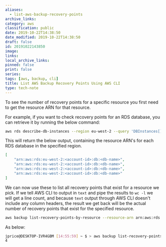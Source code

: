 ```yaml
---
aliases:
  - list-aws-backup-recovery-points
archive_links: 
category: aws
classification: public
date: 2019-10-22T14:38:50
date_modified: 2019-10-22T14:38:50
draft: false
id: 20191022143850
image: 
links: 
local_archive_links: 
pinned: false
print: false
series: 
tags: [aws, backup, cli]
title: List AWS Backup Recovery Points Using AWS CLI
type: tech-note
---
```


To see the number of recovery points for a specific resource you first need to get the resource ARN for that resource.

For example, if you want to check recovery points for an RDS database, you can retrieve it by running the below command:

``` sh
aws rds describe-db-instances --region eu-west-2 --query 'DBInstances[].DBInstanceArn'
```

This will return the below output, containing the resource ARN's for each RDS database in the specified region.

``` json
[
    "arn:aws:rds:eu-west-2:<account-id>:db:<db-name>",
    "arn:aws:rds:eu-west-2:<account-id>:db:<db-name>",
    "arn:aws:rds:eu-west-2:<account-id>:db:<db-name>",
    "arn:aws:rds:eu-west-2:<account-id>:db:<db-name>"
]
```

We can now use these to list all recovery points that exist for a resource we pick. If we tell AWS CLI to output in `text` and pipe the results to `wc -l` we will get a line count, and because `text` output through AWS CLI doesn't include any column headers, the result we get back will be the actual number of recovery points that exist for the specified resource.

``` sh
aws backup list-recovery-points-by-resource --resource-arn arn:aws:rds:eu-west-2:<account-id>:db:<db-name> --region eu-west-2 --output text | wc -l
```

As below:

``` sh
jprice@DESKTOP-IVR4GBM [14:55:59] ~ $ > aws backup list-recovery-points-by-resource --resource-arn arn:aws:rds:eu-west-2:<account-id>:db:<db-name> --region eu-west-2 --output text | wc -l
4
```